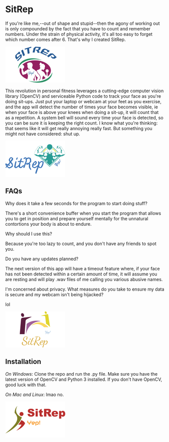 # SitRep
If you're like me,--out of shape and stupid--then the agony of working out is only compounded by the fact that you have to count and remember numbers. Under the strain of physical activity, it's all too easy to forget which number comes after 6. That's why I created SitRep.

![logo](Logos/SITREPlogo.png)

This revolution in personal fitness leverages a cutting-edge computer vision library (OpenCV) and serviceable Python code to track your face as you're doing sit-ups. Just put your laptop or webcam at your feet as you exercise, and the app will detect the number of times your face becomes visible, ie when your face is above your knees when doing a sit-up, it will count that as a repetition. A system bell will sound every time your face is detected, so you can be sure it is keeping the right count. I know what you're thinking: that seems like it will get really annoying really fast. But something you might not have considered: shut up.

![logo](Logos/SITREPlogo2.png)

## FAQs
Why does it take a few seconds for the program to start doing stuff?

There's a short convenience buffer when you start the program that allows you to get in position and prepare yourself mentally for the unnatural contortions your body is about to endure.

Why should I use this? 

Because you're too lazy to count, and you don't have any friends to spot you.

Do you have any updates planned?

The next version of this app will have a timeout feature where, if your face has not been detected within a certain amount of time, it will assume you are resting and will play .wav files of me calling you various abusive names.

I'm concerned about privacy. What measures do you take to ensure my data is secure and my webcam isn't being hijacked?

lol


![logo](Logos/Sitreplogo4.png)

## Installation
*On Windows*: Clone the repo and run the .py file. Make sure you have the latest version of OpenCV and Python 3 installed. If you don't have OpenCV, good luck with that. 

*On Mac and Linux*: lmao no.

![logo](Logos/Sitreplogo3.png)
